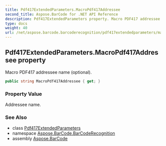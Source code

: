 ```yaml
---
title: Pdf417ExtendedParameters.MacroPdf417Addressee
second_title: Aspose.BarCode for .NET API Reference
description: Pdf417ExtendedParameters property. Macro PDF417 addressee name optional
type: docs
weight: 40
url: /net/aspose.barcode.barcoderecognition/pdf417extendedparameters/macropdf417addressee/
---
```

## Pdf417ExtendedParameters.MacroPdf417Addressee property

Macro PDF417 addressee name (optional).

```csharp
public string MacroPdf417Addressee { get; }
```

### Property Value

Addressee name.

### See Also

* class [Pdf417ExtendedParameters](../)
* namespace [Aspose.BarCode.BarCodeRecognition](../../pdf417extendedparameters/)
* assembly [Aspose.BarCode](../../../)


